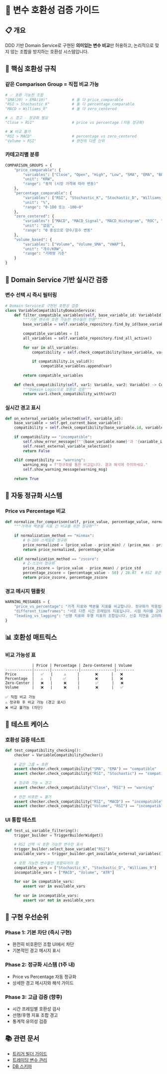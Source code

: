 # 🔗 변수 호환성 검증 가이드

## 📋 개요

DDD 기반 Domain Service로 구현된 **의미있는 변수 비교**만 허용하고, 논리적으로 맞지 않는 조합을 방지하는 호환성 시스템입니다.

## 🎯 핵심 호환성 규칙

### 같은 Comparison Group = 직접 비교 가능
```python
# ✅ 호환 가능한 조합
"SMA(20) > EMA(10)"           # 둘 다 price_comparable
"RSI > Stochastic_K"          # 둘 다 percentage_comparable  
"MACD > Williams_R"           # 둘 다 zero_centered

# ⚠️ 경고 - 정규화 필요
"Close > RSI"                 # price vs percentage (자동 정규화)

# ❌ 비교 불가
"RSI > MACD"                  # percentage vs zero_centered
"Volume > RSI"                # 완전히 다른 단위
```

### 카테고리별 분류
```python
COMPARISON_GROUPS = {
    "price_comparable": {
        "variables": ["Close", "Open", "High", "Low", "SMA", "EMA", "BB_Upper", "BB_Lower"],
        "unit": "KRW",
        "range": "동적 (시장 가격에 따라 변동)"
    },
    "percentage_comparable": {
        "variables": ["RSI", "Stochastic_K", "Stochastic_D", "Williams_R"],
        "unit": "%",
        "range": "0-100 또는 -100~0"
    },
    "zero_centered": {
        "variables": ["MACD", "MACD_Signal", "MACD_Histogram", "ROC", "CCI"],
        "unit": "없음",
        "range": "0 중심으로 양수/음수 변동"
    },
    "volume_based": {
        "variables": ["Volume", "Volume_SMA", "VWAP"],
        "unit": "개수/KRW", 
        "range": "거래량 기준"
    }
}
```

## 🔧 Domain Service 기반 실시간 검증

### 변수 선택 시 즉시 필터링
```python
# Domain Service로 구현된 호환성 검증
class VariableCompatibilityDomainService:
    def filter_compatible_variables(self, base_variable_id: VariableId) -> List[Variable]:
        """기본 변수와 호환 가능한 변수들만 반환"""
        base_variable = self.variable_repository.find_by_id(base_variable_id)
        
        compatible_variables = []
        all_variables = self.variable_repository.find_all_active()
        
        for var in all_variables:
            compatibility = self.check_compatibility(base_variable, var)
            
            if compatibility.is_valid():
                compatible_variables.append(var)
                
        return compatible_variables
        
    def check_compatibility(self, var1: Variable, var2: Variable) -> CompatibilityResult:
        """Domain Logic으로 호환성 검증"""
        return var1.check_compatibility_with(var2)
```

### 실시간 경고 표시
```python
def on_external_variable_selected(self, variable_id):
    base_variable = self.get_current_base_variable()
    compatibility = self.check_compatibility(base_variable.id, variable_id)
    
    if compatibility == "incompatible":
        self.show_error_message(f"'{base_variable.name}'과 '{variable_id}'는 비교할 수 없습니다.")
        self.reset_external_variable_selection()
        return False
    
    elif compatibility == "warning":
        warning_msg = f"정규화를 통한 비교입니다. 결과 해석에 주의하세요."
        self.show_warning_message(warning_msg)
    
    return True
```

## 🧮 자동 정규화 시스템

### Price vs Percentage 비교
```python
def normalize_for_comparison(self, price_value, percentage_value, normalization_method="minmax"):
    """가격과 백분율 지표 간 비교를 위한 정규화"""
    
    if normalization_method == "minmax":
        # 0-100 스케일로 정규화
        price_normalized = (price_value - price_min) / (price_max - price_min) * 100
        return price_normalized, percentage_value
    
    elif normalization_method == "zscore":
        # Z-스코어 정규화
        price_zscore = (price_value - price_mean) / price_std
        percentage_zscore = (percentage_value - 50) / 28.87  # RSI 표준편차 근사값
        return price_zscore, percentage_zscore
```

### 경고 메시지 템플릿
```python
WARNING_MESSAGES = {
    "price_vs_percentage": "가격 지표와 백분율 지표를 비교합니다. 정규화가 적용됩니다.",
    "different_timeframes": "서로 다른 시간 프레임의 지표입니다. 시점 차이를 고려하세요.",
    "leading_vs_lagging": "선행 지표와 후행 지표의 조합입니다. 신호 지연을 고려하세요."
}
```

## 📊 호환성 매트릭스

### 비교 가능성 표
```
            | Price | Percentage | Zero-Centered | Volume
------------|-------|------------|---------------|--------
Price       |   ✅   |     ⚠️     |       ❌      |   ❌
Percentage  |   ⚠️   |     ✅     |       ❌      |   ❌  
Zero-Center |   ❌   |     ❌     |       ✅      |   ❌
Volume      |   ❌   |     ❌     |       ❌      |   ✅

✅ 직접 비교 가능
⚠️ 정규화 후 비교 가능 (경고 표시)
❌ 비교 불가능 (차단)
```

## 🧪 테스트 케이스

### 호환성 검증 테스트
```python
def test_compatibility_checking():
    checker = VariableCompatibilityChecker()
    
    # 같은 그룹 = 호환
    assert checker.check_compatibility("SMA", "EMA") == "compatible"
    assert checker.check_compatibility("RSI", "Stochastic") == "compatible"
    
    # 정규화 가능 = 경고
    assert checker.check_compatibility("Close", "RSI") == "warning"
    
    # 완전 비호환 = 불가
    assert checker.check_compatibility("RSI", "MACD") == "incompatible"
    assert checker.check_compatibility("Volume", "RSI") == "incompatible"
```

### UI 통합 테스트
```python
def test_ui_variable_filtering():
    trigger_builder = TriggerBuilderWidget()
    
    # RSI 선택 시 호환 가능한 변수만 표시
    trigger_builder.select_base_variable("RSI")
    available_vars = trigger_builder.get_available_external_variables()
    
    # 호환 가능한 변수들만 포함되어야 함
    compatible_vars = ["Stochastic_K", "Stochastic_D", "Williams_R"]
    incompatible_vars = ["MACD", "Volume", "ATR"]
    
    for var in compatible_vars:
        assert var in available_vars
    
    for var in incompatible_vars:
        assert var not in available_vars
```

## 🚀 구현 우선순위

### Phase 1: 기본 차단 (즉시 구현)
- 완전히 비호환인 조합 UI에서 차단
- 기본적인 경고 메시지 표시

### Phase 2: 정규화 시스템 (1주 내)
- Price vs Percentage 자동 정규화
- 상세한 경고 메시지와 해석 가이드

### Phase 3: 고급 검증 (향후)
- 시간 프레임별 호환성 검사
- 선행/후행 지표 조합 경고
- 통계적 유의성 검증

## 📚 관련 문서

- [트리거 빌더 가이드](TRIGGER_BUILDER_GUIDE.md)
- [트레이딩 변수 관리](TRADING_VARIABLES_COMPACT.md)
- [DB 스키마](DB_SCHEMA.md)
